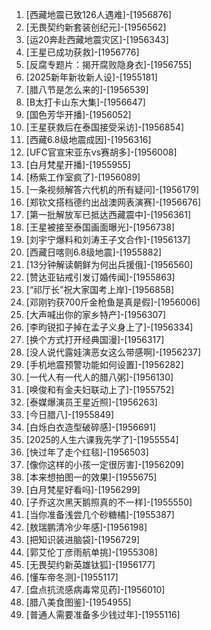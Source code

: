
1. [西藏地震已致126人遇难]-[1956876]
1. [无畏契约新套装创纪元]-[1956562]
1. [运20奔赴西藏地震灾区]-[1956343]
1. [王星已成功获救]-[1956776]
1. [反腐专题片：揭开腐败隐身衣]-[1956755]
1. [2025新年新妆新人设]-[1955181]
1. [腊八节是怎么来的]-[1956539]
1. [B太打卡山东大集]-[1956647]
1. [国色芳华开播]-[1956052]
1. [王星获救后在泰国接受采访]-[1956854]
1. [西藏6.8级地震成因]-[1956316]
1. [UFC官宣宋亚东vs赛胡多]-[1956008]
1. [白月梵星开播]-[1955955]
1. [杨紫工作室疯了]-[1956089]
1. [一条视频解答六代机的所有疑问]-[1956179]
1. [郑钦文搭档德约出战澳网表演赛]-[1956676]
1. [第一批解放军已抵达西藏震中]-[1956361]
1. [王星被接至泰国画面曝光]-[1956738]
1. [刘宇宁爆料和刘涛王子文合作]-[1956137]
1. [西藏日喀则6.8级地震]-[1955882]
1. [13分钟解读朝鲜为何出兵援俄]-[1956560]
1. [赞达亚钻戒引发订婚传闻]-[1955863]
1. [“祁厅长”祝大家国考上岸]-[1956858]
1. [邓刚钓获700斤金枪鱼是真是假]-[1956006]
1. [大声喊出你的家乡特产]-[1956307]
1. [李昀锐扣子掉在孟子义身上了]-[1956334]
1. [换个方式打开经典国漫]-[1956317]
1. [没人说代露娃演恶女这么带感啊]-[1956237]
1. [手机地震预警功能如何设置]-[1956282]
1. [一代人有一代人的腊八粥]-[1956130]
1. [唤俊和有金夫妇联动上了]-[1955752]
1. [泰媒爆演员王星近照]-[1956263]
1. [今日腊八]-[1955849]
1. [白烁白衣造型破碎感]-[1956691]
1. [2025的人生六课我先学了]-[1955554]
1. [快过年了走个红毯]-[1956503]
1. [像你这样的小孩一定很厉害]-[1956209]
1. [本来想拍图一的效果]-[1955675]
1. [白月梵星好看吗]-[1956299]
1. [子乔这次黑天鹅照真的不一样]-[1955550]
1. [当你准备浅尝几个砂糖橘]-[1955387]
1. [敖瑞鹏清冷少年感]-[1956198]
1. [把知识装进脑袋]-[1956729]
1. [郭艾伦丁彦雨航单挑]-[1955308]
1. [无畏契约新英雄钛狐]-[1956177]
1. [懂车帝冬测]-[1955117]
1. [盘点抗流感病毒常见药]-[1956010]
1. [腊八美食图鉴]-[1954955]
1. [普通人需要准备多少钱过年]-[1955116]